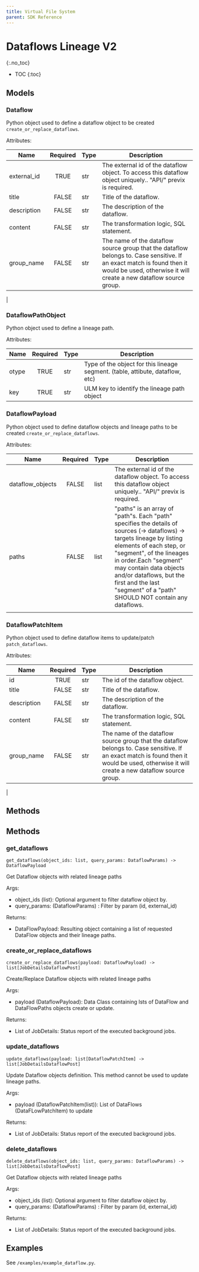 ```yaml
---
title: Virtual File System
parent: SDK Reference
---
```


# Dataflows Lineage V2
{:.no_toc}

* TOC
{:toc}

## Models

### Dataflow
Python object used to define a dataflow object to be created `create_or_replace_dataflows`.

Attributes:

| Name | Required | Type | Description                                                                                                                                                                                 |
|--|:--------:|------|---------------------------------------------------------------------------------------------------------------------------------------------------------------------------------------------|
| external_id |   TRUE   | str  | The external id of the dataflow object. To access this dataflow object uniquely.. "API/" previx is required.                                                                                |
| title |  FALSE   | str  | Title of the dataflow.                                                                                                                                                                      |  
| description |  FALSE   | str  | The description of the dataflow.                                                                                                                                                            |  
| content |  FALSE   | str  | The transformation logic, SQL statement.                                                                                                                                                    | 
| group_name|  FALSE   | str  | The name of the dataflow source group that the dataflow belongs to. Case sensitive. If an exact match is found then it would be used, otherwise it will create a new dataflow source group. | 
|

### DataflowPathObject
Python object used to define a lineage path.

Attributes:

| Name        | Required | Type | Description                                                                   |
|-------------|:--------:|------|-------------------------------------------------------------------------------|
| otype       |   TRUE   | str  | Type of the object for this lineage segment. (table, attibute, dataflow, etc) 
| key         |   TRUE   | str  | ULM key to identify the lineage path object                                   |  


### DataflowPayload
Python object used to define dataflow objects and lineage paths to be created `create_or_replace_dataflows`.

Attributes:

| Name             | Required | Type | Description                                                                                                                                                          |
|------------------|:--------:|------|----------------------------------------------------------------------------------------------------------------------------------------------------------------------|
| dataflow_objects |  FALSE   | list | The external id of the dataflow object. To access this dataflow object uniquely.. "API/" previx is required.                                                         |
| paths            |  FALSE   | list | "paths" is an array of "path"s. Each "path" specifies the details of sources (-> dataflows) -> targets lineage by listing elements of each step, or "segment", of the lineages in order.Each "segment" may contain data objects and/or dataflows, but the first and the last "segment" of a "path" SHOULD NOT contain any dataflows. 
                                                                                                                                                                    |  

### DataflowPatchItem
Python object used to define dataflow items to update/patch `patch_dataflows`.

Attributes:

| Name | Required | Type | Description                                                                                                                                                       |
|--|:--------:|------|-------------------------------------------------------------------------------------------------------------------------------------------------------------------|
| id |   TRUE   | str  | The id of the dataflow object.                                                                                |
| title |  FALSE   | str  | Title of the dataflow.                                                                                                                                            |  
| description |  FALSE   | str  | The description of the dataflow.                                                                                                                                  |  
| content |  FALSE   | str  | The transformation logic, SQL statement.                                                                                                                          | 
| group_name|  FALSE   | str  | The name of the dataflow source group that the dataflow belongs to. Case sensitive. If an exact match is found then it would be used, otherwise it will create a new dataflow source group. | 
|

## Methods
## Methods
### get_dataflows

```
get_dataflows(object_ids: list, query_params: DataflowParams) -> DataflowPayload
```
Get Dataflow objects with related lineage paths 

Args:
* object_ids (list): Optional argument to filter dataflow object by.
* query_params: (DataflowParams) : Filter by param (id, external_id)

Returns:
* DataFlowPayload: Resulting object containing a list of requested DataFlow objects and their lineage paths.

### create_or_replace_dataflows

```
create_or_replace_dataflows(payload: DataflowPayload) -> list[JobDetailsDataflowPost]
```
Create/Replace Dataflow objects with related lineage paths

Args:
* payload (DataflowPayload): Data Class containing lsts of DataFlow and DataFlowPaths objects create or update.

Returns:
* List of JobDetails: Status report of the executed background jobs.

### update_dataflows

```
update_dataflows(payload: list[DataflowPatchItem] -> list[JobDetailsDataflowPost]
```
Update Dataflow objects definition. This method cannot be used to update lineage paths. 

Args:
* payload (DataflowPatchItem(list)): List of DataFlows (DataFLowPatchItem) to update

Returns:
* List of JobDetails: Status report of the executed background jobs.

### delete_dataflows

```
delete_dataflows(object_ids: list, query_params: DataflowParams) -> list[JobDetailsDataflowPost]
```
Get Dataflow objects with related lineage paths 

Args:
* object_ids (list): Optional argument to filter dataflow object by.
* query_params: (DataflowParams) : Filter by param (id, external_id)

Returns:
* List of JobDetails: Status report of the executed background jobs.

## Examples

See `/examples/example_dataflow.py`.